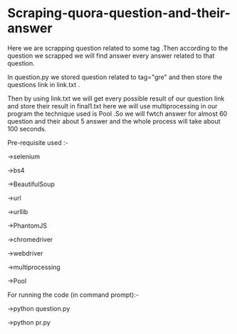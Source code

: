# Scraping-quora-question-and-their-answer
Here we are scrapping question related to some tag .Then according to the question we scrapped we will find answer  every answer related to that question. 

In question.py we stored question related to tag="gre" and then store the questions link in link.txt .

Then by using link.txt we will get every possible result of our question link and store their result in final1.txt here we will use multiprocessing in our program the technique used is Pool .So we will fwtch answer for almost 60 question and their about 5 answer and the whole process will take about 100 seconds.

Pre-requisite used :-

->selenium

->bs4

->BeautifulSoup

->url

->urllib

->PhantomJS

->chromedriver

->webdriver

->multiprocessing

->Pool

For running the code (in command prompt):-

->python question.py

->python pr.py
